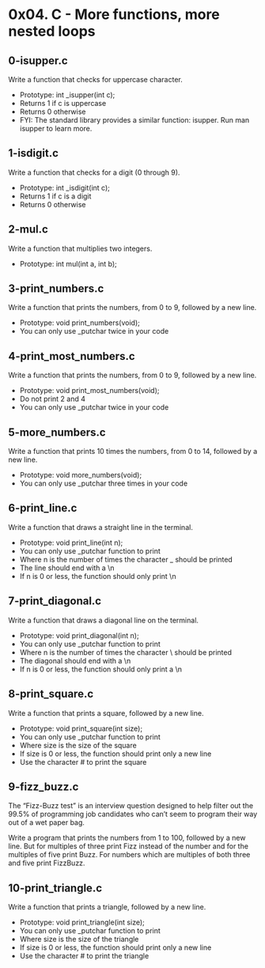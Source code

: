 # 0x04. C - More functions, more nested loops

## 0-isupper.c
Write a function that checks for uppercase character.

- Prototype: int _isupper(int c);
- Returns 1 if c is uppercase
- Returns 0 otherwise
- FYI: The standard library provides a similar function: isupper. Run man isupper to learn more.

## 1-isdigit.c
Write a function that checks for a digit (0 through 9).

- Prototype: int _isdigit(int c);
- Returns 1 if c is a digit
- Returns 0 otherwise

## 2-mul.c
Write a function that multiplies two integers.

- Prototype: int mul(int a, int b);

## 3-print_numbers.c
Write a function that prints the numbers, from 0 to 9, followed by a new line.

- Prototype: void print_numbers(void);
- You can only use _putchar twice in your code

## 4-print_most_numbers.c
Write a function that prints the numbers, from 0 to 9, followed by a new line.

- Prototype: void print_most_numbers(void);
- Do not print 2 and 4
- You can only use _putchar twice in your code

## 5-more_numbers.c
Write a function that prints 10 times the numbers, from 0 to 14, followed by a new line.

- Prototype: void more_numbers(void);
- You can only use _putchar three times in your code

## 6-print_line.c
Write a function that draws a straight line in the terminal.

- Prototype: void print_line(int n);
- You can only use _putchar function to print
- Where n is the number of times the character _ should be printed
- The line should end with a \n
- If n is 0 or less, the function should only print \n

## 7-print_diagonal.c
Write a function that draws a diagonal line on the terminal.

- Prototype: void print_diagonal(int n);
- You can only use _putchar function to print
- Where n is the number of times the character \ should be printed
- The diagonal should end with a \n
- If n is 0 or less, the function should only print a \n

## 8-print_square.c
Write a function that prints a square, followed by a new line.

- Prototype: void print_square(int size);
- You can only use _putchar function to print
- Where size is the size of the square
- If size is 0 or less, the function should print only a new line
- Use the character # to print the square

## 9-fizz_buzz.c
The “Fizz-Buzz test” is an interview question designed to help filter out the 99.5% of programming job candidates who can’t seem to program their way out of a wet paper bag.

Write a program that prints the numbers from 1 to 100, followed by a new line. But for multiples of three print Fizz instead of the number and for the multiples of five print Buzz. For numbers which are multiples of both three and five print FizzBuzz.

## 10-print_triangle.c
Write a function that prints a triangle, followed by a new line.

- Prototype: void print_triangle(int size);
- You can only use _putchar function to print
- Where size is the size of the triangle
- If size is 0 or less, the function should print only a new line
- Use the character # to print the triangle

